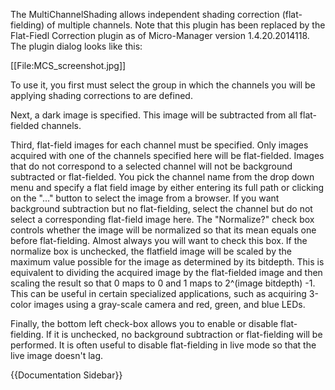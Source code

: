 The MultiChannelShading allows independent shading correction (flat-fielding) of multiple channels. Note that this plugin has been replaced by the Flat-Fiedl Correction plugin as of Micro-Manager version 1.4.20.2014118. The plugin dialog looks like this:

[[File:MCS_screenshot.jpg]]

To use it, you first must select the group in which the channels you will be applying shading corrections to are defined.

Next, a dark image is specified. This image will be subtracted from all flat-fielded channels.

Third, flat-field images for each channel must be specified. Only images acquired with one of the channels specified here will be flat-fielded. Images that do not correspond to a selected channel will not be background subtracted or flat-fielded. You pick the channel name from the drop down menu and specify a flat field image by either entering its full path or clicking on the "..." button to select the image from a browser. If you want background subtraction but no flat-fielding, select the channel but do not select a corresponding flat-field image here. The "Normalize?" check box controls whether the image will be normalized so that its mean equals one before flat-fielding. Almost always you will want to check this box. If the normalize box is unchecked, the flatfield image will be scaled by the maximum value possible for the image as determined by its bitdepth. This is equivalent to dividing the acquired image by the flat-fielded image and then scaling the result so that 0 maps to 0 and 1 maps to 2^(image bitdepth) -1. This can be useful in certain specialized applications, such as acquiring 3-color images using a gray-scale camera and red, green, and blue LEDs.

Finally, the bottom left check-box allows you to enable or disable flat-fielding. If it is unchecked, no background subtraction or flat-fielding will be performed. It is often useful to disable flat-fielding in live mode so that the live image doesn't lag.

{{Documentation Sidebar}}
